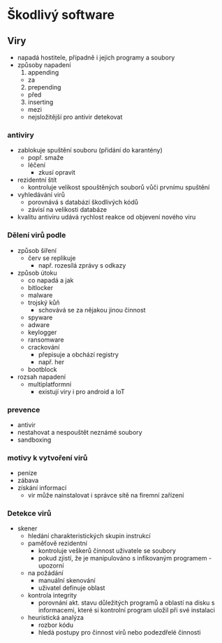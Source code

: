 # Škodlivý software

## Viry

- napadá hostitele, případně i jejich programy a soubory
- způsoby napadení
  1. appending
    - za
  2. prepending
    - před
  3. inserting
    - mezi
    - nejsložitější pro antivir detekovat

### antiviry

- zablokuje spuštění souboru (přidání do karantény)
  - popř. smaže
  - léčení
    - zkusí opravit
- rezidentní štít
  - kontroluje velikost spouštěných souborů vůči prvnímu spuštění
- vyhledávání virů
  - porovnává s databází škodlivých kódů
  - závisí na velikosti databáze
- kvalitu antiviru udává rychlost reakce od objevení nového viru

### Dělení virů podle

- způsob šíření
  - červ se replikuje
    - např. rozesílá zprávy s odkazy
- způsob útoku
  - co napadá a jak
  - bitlocker
  - malware
  - trojský kůň
    - schovává se za nějakou jinou činnost
  - spyware
  - adware
  - keylogger
  - ransomware
  - crackování
    - přepisuje a obchází registry
    - např. her
  - bootblock
- rozsah napadení
  - multiplatformní
    - existují viry i pro android a IoT

### prevence

- antivir
- nestahovat a nespouštět neznámé soubory
- sandboxing

### motivy k vytvoření virů

- peníze
- zábava
- získání informací
  - vir může nainstalovat i správce sítě na firemní zařízení

### Detekce virů

- skener
  - hledání charakteristických skupin instrukcí
  - paměťově rezidentní
    - kontroluje veškerů činnost uživatele se soubory
    - pokud zjistí, že je manipulováno s infikovaným programem - upozorní
  - na požádání
    - manuální skenování
    - uživatel definuje oblast
  - kontrola integrity
    - porovnání akt. stavu důležitých programů a oblastí na disku s informacemi, které si kontrolní program uložil při své instalaci
  - heuristická analýza
    - rozbor kódu
    - hledá postupy pro činnost virů nebo podezdřelé činnosti 